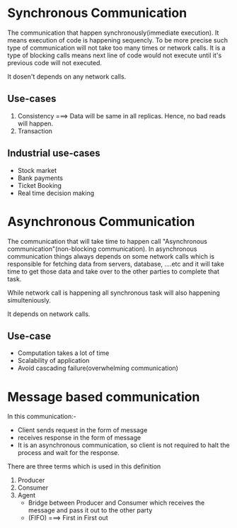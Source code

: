 # Synchronous Communication

The communication that happen synchronously(immediate execution). It means execution of code is happening sequencly. To be more precise such type of communication will not take too many times or network calls. It is a type of blocking calls means next line of code would not execute until it's previous code will not executed.

It dosen't depends on any network calls.

## Use-cases

1. Consistency ===> Data will be same in all replicas. Hence, no bad reads will happen.
2. Transaction

## Industrial use-cases

- Stock market
- Bank payments
- Ticket Booking
- Real time decision making

# Asynchronous Communication

The communication that will take time to happen call "Asynchronous communication"(non-blocking communication). In asynchronous communication things always depends on some network calls which is responsible for fetching data from servers, database, ....etc and it will take time to get those data and take over to the other parties to complete that task.

While network call is happening all synchronous task will also happening simulteniously.

It depends on network calls.

## Use-case

- Computation takes a lot of time
- Scalability of application
- Avoid cascading failure(overwhelming communication)

# Message based communication

In this communication:-

- Client sends request in the form of message
- receives response in the form of message
- It is an asynchronous communication, so client is not required to halt the process and wait for the response.

There are three terms which is used in this definition

1. Producer
2. Consumer
3. Agent
   - Bridge between Producer and Consumer which receives the message and pass it out to the other party
   - (FIFO) ===> First in First out
